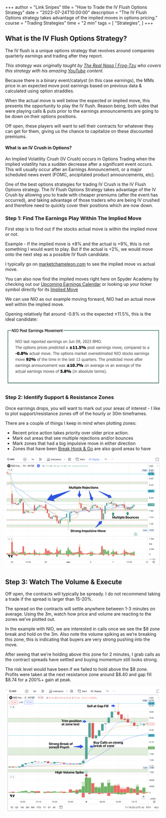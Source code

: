 +++
author = "Link Snipes"
title = "How to Trade the IV Flush Options Strategy"
date = "2023-07-24T10:00:00"
description = "The IV Flush Options strategy takes advantage of the implied moves in options pricing."
course = "Trading Strategies"
time = "2 min"
tags = [
   "Strategies",
]
+++


## What is the IV Flush Options Strategy?

The IV flush is a unique options strategy that revolves around companies quarterly earnings and trading after they report. 

_This strategy was originally taught by [The Real Nasa | Frog-Tzu](https://twitter.com/TheRealNasa00) who covers this strategy with his amazing [YouTube](https://www.youtube.com/@therealnasa0028/videos) content._

Because there is a binary event/catalyst (in this case earnings), the MMs price in an expected move post earnings based on previous data & calculated using option straddles. 

When the actual move is well below the expected or implied move, this presents the opportunity to play the IV flush. Reason being, both sides that were playing calls & puts prior to the earnings announcements are going to be down on their options positions. 

Off open, these players will want to sell their contracts for whatever they can get for them, giving us the chance to capitalize on these discounted premiums.

#### What is an IV Crush in Options?

An Implied Volatility Crush (IV Crush) occurs in Options Trading when the implied volatility has a sudden decrease after a significant event occurs.  This will usually occur after an Earnings Announcement, or a major scheduled news event (FOMC, ancipitated product announcements, etc).

One of the best options strategies for trading IV Crush is the IV Flush Options strategy.  The IV Flush Options Strategy takes advantage of the IV Crush by allowing you to trade with cheaper premiums (after the event has occurred), and taking advantage of those traders who are being IV crushed and therefore need to quickly cover their positions which are now down.

### Step 1: Find The Earnings Play Within The Implied Move

First step is to find out if the stocks actual move is within the implied move or not. 

Example - If the implied move is  &#177;8% and the actual is +9%, this is not something I would want to play. But if the actual is +2%, we would move onto the next step as a possible IV flush candidate. 

I typically go on [marketchameleon.com](https://marketchameleon.com) to see the implied move vs actual move. 

You can also now find the implied moves right here on Spyder Academy by checking out our [Upcoming Earnings Calendar](/tools/earnings-calendar/) or looking up your ticker symbol directly for its [Implied Move](/tools/implied-volatility/)

We can use NIO as our example moving forward, NIO had an actual move well within the implied move. 

Opening relatively flat around -0.8% vs the expected &#177;11.5%, this is the ideal candidate:
 
![](images/poster.png)

### Step 2: Identify Support & Resistance Zones

Once earnings drops, you will want to mark out your areas of interest - I like to plot support/resistance zones off of the hourly or 30m timeframes. 

There are a couple of things I keep in mind when plotting zones:

- Recent price action takes priority over older price action.
- Mark out areas that see multiple rejections and/or bounces
- Mark zones that had a big impulsive move in either direction
- Zones that have been [Break Hook & Go](/education/how-to-trade-the-break-hook-and-go/) are also good areas to have

![](images/rejections.png)


## Step 3: Watch The Volume & Execute
Off open, the contracts will typically be spready. I do not recommend taking a trade if the spread is larger than 15-20%. 

The spread on the contracts will settle anywhere between 1-3 minutes on average. Using the 3m, watch how price and volume are reacting to the zones we’ve plotted out.

In the example with NIO, we are interested in calls once we see the $8 zone break and hold on the 3m. Also note the volume spiking as we’re breaking this zone, this is indicating that buyers are very strong pushing into the move. 

After seeing that we’re holding above this zone for 2 minutes, I grab calls as the contract spreads have settled and buying momentum still looks strong. 

The risk level would have been if we failed to hold above the $8 zone. Profits were taken at the next resistance zone around $8.40 and gap fill $8.74 for a 200%+ gain at peak.

![](images/chart.png)
